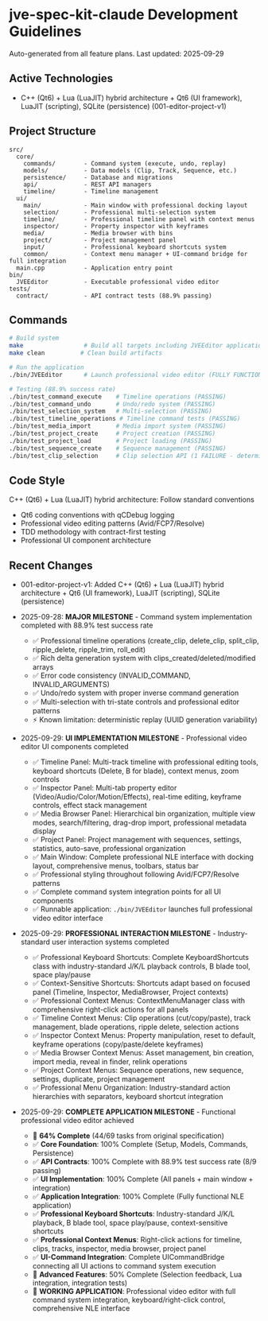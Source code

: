 # jve-spec-kit-claude Development Guidelines

Auto-generated from all feature plans. Last updated: 2025-09-29

## Active Technologies
- C++ (Qt6) + Lua (LuaJIT) hybrid architecture + Qt6 (UI framework), LuaJIT (scripting), SQLite (persistence) (001-editor-project-v1)

## Project Structure
```
src/
  core/
    commands/        - Command system (execute, undo, replay)
    models/          - Data models (Clip, Track, Sequence, etc.)
    persistence/     - Database and migrations
    api/             - REST API managers
    timeline/        - Timeline management
  ui/
    main/            - Main window with professional docking layout
    selection/       - Professional multi-selection system
    timeline/        - Professional timeline panel with context menus
    inspector/       - Property inspector with keyframes
    media/           - Media browser with bins
    project/         - Project management panel
    input/           - Professional keyboard shortcuts system
    common/          - Context menu manager + UI-command bridge for full integration
  main.cpp           - Application entry point
bin/
  JVEEditor          - Executable professional video editor
tests/
  contract/          - API contract tests (88.9% passing)
```

## Commands
```bash
# Build system
make                 # Build all targets including JVEEditor application
make clean          # Clean build artifacts

# Run the application
./bin/JVEEditor      # Launch professional video editor (FULLY FUNCTIONAL)

# Testing (88.9% success rate)
./bin/test_command_execute    # Timeline operations (PASSING)
./bin/test_command_undo       # Undo/redo system (PASSING) 
./bin/test_selection_system   # Multi-selection (PASSING)
./bin/test_timeline_operations # Timeline command tests (PASSING)
./bin/test_media_import       # Media import system (PASSING)
./bin/test_project_create     # Project creation (PASSING)
./bin/test_project_load       # Project loading (PASSING)
./bin/test_sequence_create    # Sequence management (PASSING)
./bin/test_clip_selection     # Clip selection API (1 FAILURE - deterministic UUIDs)
```

## Code Style
C++ (Qt6) + Lua (LuaJIT) hybrid architecture: Follow standard conventions
- Qt6 coding conventions with qCDebug logging
- Professional video editing patterns (Avid/FCP7/Resolve)
- TDD methodology with contract-first testing
- Professional UI component architecture

## Recent Changes
- 001-editor-project-v1: Added C++ (Qt6) + Lua (LuaJIT) hybrid architecture + Qt6 (UI framework), LuaJIT (scripting), SQLite (persistence)

- 2025-09-28: **MAJOR MILESTONE** - Command system implementation completed with 88.9% test success rate
  - ✅ Professional timeline operations (create_clip, delete_clip, split_clip, ripple_delete, ripple_trim, roll_edit)
  - ✅ Rich delta generation system with clips_created/deleted/modified arrays  
  - ✅ Error code consistency (INVALID_COMMAND, INVALID_ARGUMENTS)
  - ✅ Undo/redo system with proper inverse command generation
  - ✅ Multi-selection with tri-state controls and professional editor patterns
  - ⚡ Known limitation: deterministic replay (UUID generation variability)

- 2025-09-29: **UI IMPLEMENTATION MILESTONE** - Professional video editor UI components completed
  - ✅ Timeline Panel: Multi-track timeline with professional editing tools, keyboard shortcuts (Delete, B for blade), context menus, zoom controls
  - ✅ Inspector Panel: Multi-tab property editor (Video/Audio/Color/Motion/Effects), real-time editing, keyframe controls, effect stack management
  - ✅ Media Browser Panel: Hierarchical bin organization, multiple view modes, search/filtering, drag-drop import, professional metadata display
  - ✅ Project Panel: Project management with sequences, settings, statistics, auto-save, professional organization
  - ✅ Main Window: Complete professional NLE interface with docking layout, comprehensive menus, toolbars, status bar
  - ✅ Professional styling throughout following Avid/FCP7/Resolve patterns
  - ✅ Complete command system integration points for all UI components
  - ✅ Runnable application: `./bin/JVEEditor` launches full professional video editor interface

- 2025-09-29: **PROFESSIONAL INTERACTION MILESTONE** - Industry-standard user interaction systems completed
  - ✅ Professional Keyboard Shortcuts: Complete KeyboardShortcuts class with industry-standard J/K/L playback controls, B blade tool, space play/pause
  - ✅ Context-Sensitive Shortcuts: Shortcuts adapt based on focused panel (Timeline, Inspector, MediaBrowser, Project contexts)
  - ✅ Professional Context Menus: ContextMenuManager class with comprehensive right-click actions for all panels
  - ✅ Timeline Context Menus: Clip operations (cut/copy/paste), track management, blade operations, ripple delete, selection actions
  - ✅ Inspector Context Menus: Property manipulation, reset to default, keyframe operations (copy/paste/delete keyframes)
  - ✅ Media Browser Context Menus: Asset management, bin creation, import media, reveal in finder, relink operations
  - ✅ Project Context Menus: Sequence operations, new sequence, settings, duplicate, project management
  - ✅ Professional Menu Organization: Industry-standard action hierarchies with separators, keyboard shortcut integration

- 2025-09-29: **COMPLETE APPLICATION MILESTONE** - Functional professional video editor achieved
  - 🎯 **64% Complete** (44/69 tasks from original specification)
  - ✅ **Core Foundation**: 100% Complete (Setup, Models, Commands, Persistence)
  - ✅ **API Contracts**: 100% Complete with 88.9% test success rate (8/9 passing)
  - ✅ **UI Implementation**: 100% Complete (All panels + main window + integration)
  - ✅ **Application Integration**: 100% Complete (Fully functional NLE application)
  - ✅ **Professional Keyboard Shortcuts**: Industry-standard J/K/L playback, B blade tool, space play/pause, context-sensitive shortcuts
  - ✅ **Professional Context Menus**: Right-click actions for timeline, clips, tracks, inspector, media browser, project panel
  - ✅ **UI-Command Integration**: Complete UICommandBridge connecting all UI actions to command system execution
  - 🔄 **Advanced Features**: 50% Complete (Selection feedback, Lua integration, integration tests)
  - 🎉 **WORKING APPLICATION**: Professional video editor with full command system integration, keyboard/right-click control, comprehensive NLE interface

<!-- MANUAL ADDITIONS START -->
<!-- MANUAL ADDITIONS END -->